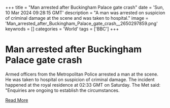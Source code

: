+++
title = "Man arrested after Buckingham Palace gate crash"
date = 'Sun, 10 Mar 2024 09:28:15 GMT'
description = "A man was arrested on suspicion of criminal damage at the scene and was taken to hospital."
image = 'Man_arrested_after_Buckingham_Palace_gate_crash__2650297859.png'
keywrods =  []
categories = 'World'
tags = ['BBC']
+++

# Man arrested after Buckingham Palace gate crash

Armed officers from the Metropolitan Police arrested a man at the scene.
He was taken to hospital on suspicion of criminal damage.
The incident happened at the royal residence at 02:33 GMT on Saturday.
The Met said: <bb>"Enquiries are ongoing to establish the circumstances.


[Read More](https://www.bbc.co.uk/news/uk-england-london-68527261)
